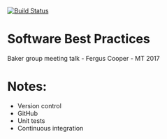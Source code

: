 [![Build Status](https://travis-ci.org/fcooper8472/software_best_practices.svg?branch=master)](https://travis-ci.org/fcooper8472/software_best_practices)

# Software Best Practices
Baker group meeting talk - Fergus Cooper - MT 2017


# Notes:
 - Version control
 - GitHub
 - Unit tests
 - Continuous integration
